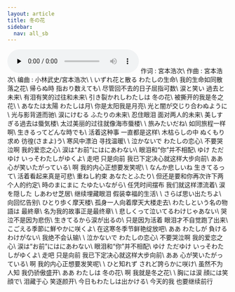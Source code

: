 ```yaml
---
layout: article
title: 冬の花
sidebar:
  nav: all_sb
---
```

<audio id="audio" controls="" preload="none">
    <source src="../src/冬の花.m4a">
</audio>
作词 : 宮本浩次\
作曲 : 宮本浩次\
编曲 : 小林武史/宮本浩次\
\
いずれ花と散る わたしの生命\
我的生命如同散落之花\
帰らぬ時 指おり数えても\
尽管回不去的日子屈指可数\
涙と笑い 過去と未来\
有泪有笑的过往和未来\
引き裂かれしわたしは 冬の花\
被撕开的我是冬之花\
\
あなたは太陽 わたしは月\
你是太阳我是月亮\
光と闇が交じり合わぬように\
光与影背道而驰\
涙にけむる ふたりの未来\
忍住眼泪 面对两人的未来\
美しすぎる過去は蜃気楼\
太过美丽的过往就像海市蜃楼\
\
旅みたいだね\
如同旅程一样啊\
生きるってどんな時でも\
活着这种事 一直都是这样\
木枯らしの中 ぬくもり求め 彷徨(さまよ)う\
寒风中漂泊 寻找温暖\
\
泣かないで わたしの恋心\
不要哭泣啊 我的爱恋之心\
涙は“お前”にはにあわない\
眼泪和“你”并不相配\
ゆけ ただゆけ いっそわたしがゆくよ\
走吧 只是向前 我已下定决心就这样大步向前\
ああ 心が笑いたがっている\
啊 我的内心正想要发笑呢\
\
なんか悲しいね 生きてるって\
活着看起来真是可悲\
重ねし約束 あなたとふたり\
但还是要和你再次许下两个人的约定\
時のまにまに たゆたいながら\
任凭时间摆布 我们就这样漂流着\
涙を隠した しあわせ芝居\
继续埋藏眼泪 假装幸福的生活\
\
さらば思い出たちよ\
向回忆告别\
ひとり歩く摩天楼\
孤身一人向着摩天大楼走去\
わたしという名の物語は 最終章\
名为我的故事正是最终章\
\
悲しくって泣いてるわけじゃあない\
哭泣不是因为悲伤\
生きてるから涙が出るの\
只是因为活着 眼泪才不自觉跑了出来\
こごえる季節に鮮やかに咲くよ\
在这寒冬季节鲜艳绽放吧\
ああ わたしが 負けるわけがない\
我绝不会认输\
\
泣かないで わたしの恋心\
不要哭泣啊 我的爱恋之心\
涙は“お前”にはにあわない\
眼泪和“你”并不相配\
ゆけ ただゆけ いっそわたしがゆくよ\
走吧 只是向前 我已下定决心就这样大步向前\
ああ 心が笑いたがっている\
啊 我的内心正想要发笑呢\
\
ひと知れず されど誇らかに咲け\
虽然不为人知 我仍骄傲盛开\
ああ わたしは 冬の花\
啊 我就是冬之花\
\
胸には涙 顔には笑顔で\
泪藏于心 笑逐颜开\
今日もわたしは出かける\
今天的我 也要继续前行